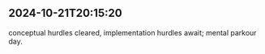 ## 2024-10-21T20:15:20
conceptual hurdles cleared, implementation hurdles await; mental parkour day.


